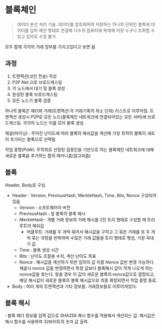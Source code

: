 # 블록체인
> 데이터 분산 처리 기술.
> 데이터를 암호화하여 저장하는 하나의 단위인 블록에 데이터를 담아 체인 형태로 연결해 다수의 컴퓨터에 복제해 저장
> 누구나 조회할 수 있고 임의로 수정 불가

모두 함께 각각의 거래 장부를 가지고있다고 보면 됨

## 과정

1. 트랜젝션(코인 전송) 작성
2. P2P Net.으로 브로드캐스팅
3. 각 노드에서 대기 및 블록 생성
4. 완성된 블록 브로드캐스팅
5. 모든 노드가 블록 검증

하나의 블록은 헤더와 거래(트랜젝션:각 거래기록의 최소 단위) 리스트로 이루어짐. 트랜젝션 생성시 P2P로 모든 노드(블록체인 네트워크에 연결되어있는 모든 서버)에 브로드캐스팅. 각각의 노드는 이를 모아 블록 생성.

채굴(마이닝) : 주어진 난이도에 따라 블록의 해쉬값을 계산해 가장 최적의 블록이 새로이 추가되는 블록으로 선택됨

작업 증명(PoW): 무작위로 선정된 검증인을 기반으로 하는 블록체인 네트워크에 대해 새로운 블록을 추가하는 합의 매커니즘(알고리즘)

## 블록

Header, Body로 구성. 
- Header : Version, PreviousHash, MerkleHash, Time, Bits, Nonce 구성되어 있음
    - Version : 소프트웨어의 버전
    - PreviousHash : 앞 블록의 블록 해시
    - MerkleHash : 개별 거래 정보의 거래 해시를 2진 트리 형태로 구성할 때 트리 루트의 해쉬값
      - 머클루트: 거래를 두 개씩 묶어서 해시값을 구하고 그 묶은 거래를 또 두 개씩 묶는 과정을 반복하며 수많은 거래 값들을 트리 형태로 형성, 가장 꼭대기 값.
    - Time : 블록 생성 시간
    - Bits : 난이도 조절용 수치, 계산 난이도 목표
    - Nonce : 해시값을 계산하기 위한 임의의 값
    이중 Nonce 값만 변경 가능하다. 채굴시 nonce 값을 변경하면서 특정 값보다 블록해시 값이 작게 나오게 하는 nonce값을 찾는다.
    찾을 경우 이 값이 새로운 블록의 nonce값으로 결정되고, 해당 해시값이 새로운 블록의 블록 해시값으로 최종 확정되면서 작업 증명 종료.
- Body : 여러 개의 트랜젝션과 기타 정보들. 거래정보들로 이루어져있다.


## 블록 해시
: 블록 헤더 정보를 입력 값으로 SHA256 해시 함수를 적용해서 계산되는 값. 해시값은 해시 함수를 사용하여 32바이트의 숫자 값 출력.
